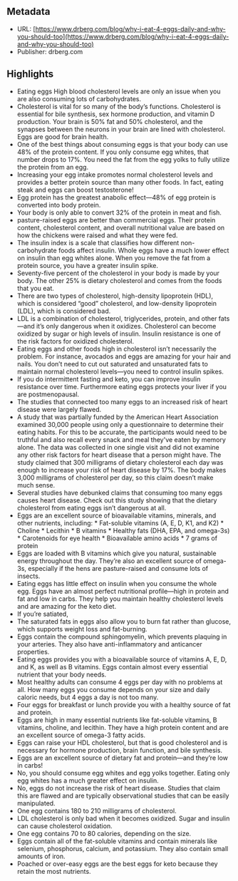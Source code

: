 ## Metadata
* URL: [https://www.drberg.com/blog/why-i-eat-4-eggs-daily-and-why-you-should-too](https://www.drberg.com/blog/why-i-eat-4-eggs-daily-and-why-you-should-too)
* Publisher: drberg.com


## Highlights
* Eating eggs High blood cholesterol levels are only an issue when you are also consuming lots of carbohydrates.
* Cholesterol is vital for so many of the body’s functions. Cholesterol is essential for bile synthesis, sex hormone production, and vitamin D production. Your brain is 50% fat and 50% cholesterol, and the synapses between the neurons in your brain are lined with cholesterol. Eggs are good for brain health.
* One of the best things about consuming eggs is that your body can use 48% of the protein content. If you only consume egg whites, that number drops to 17%. You need the fat from the egg yolks to fully utilize the protein from an egg.
* Increasing your egg intake promotes normal cholesterol levels and provides a better protein source than many other foods. In fact, eating steak and eggs can boost testosterone!
* Egg protein has the greatest anabolic effect—48% of egg protein is converted into body protein.
* Your body is only able to convert 32% of the protein in meat and fish.
* pasture-raised eggs are better than commercial eggs. Their protein content, cholesterol content, and overall nutritional value are based on how the chickens were raised and what they were fed.
* The insulin index is a scale that classifies how different non-carbohydrate foods affect insulin. Whole eggs have a much lower effect on insulin than egg whites alone. When you remove the fat from a protein source, you have a greater insulin spike.
* Seventy-five percent of the cholesterol in your body is made by your body. The other 25% is dietary cholesterol and comes from the foods that you eat.
* There are two types of cholesterol, high-density lipoprotein (HDL), which is considered “good” cholesterol, and low-density lipoprotein (LDL), which is considered bad.
* LDL is a combination of cholesterol, triglycerides, protein, and other fats—and it’s only dangerous when it oxidizes. Cholesterol can become oxidized by sugar or high levels of insulin. Insulin resistance is one of the risk factors for oxidized cholesterol.
* Eating eggs and other foods high in cholesterol isn’t necessarily the problem. For instance, avocados and eggs are amazing for your hair and nails. You don’t need to cut out saturated and unsaturated fats to maintain normal cholesterol levels—you need to control insulin spikes.
* If you do intermittent fasting and keto, you can improve insulin resistance over time. Furthermore eating eggs protects your liver if you are postmenopausal.
* The studies that connected too many eggs to an increased risk of heart disease were largely flawed.
* A study that was partially funded by the American Heart Association examined 30,000 people using only a questionnaire to determine their eating habits. For this to be accurate, the participants would need to be truthful and also recall every snack and meal they've eaten by memory alone. The data was collected in one single visit and did not examine any other risk factors for heart disease that a person might have. The study claimed that 300 milligrams of dietary cholesterol each day was enough to increase your risk of heart disease by 17%. The body makes 3,000 milligrams of cholesterol per day, so this claim doesn’t make much sense.
* Several studies have debunked claims that consuming too many eggs causes heart disease. Check out this study showing that the dietary cholesterol from eating eggs isn’t dangerous at all.
* Eggs are an excellent source of bioavailable vitamins, minerals, and other nutrients, including: * Fat-soluble vitamins (A, E, D, K1, and K2) * Choline * Lecithin * B vitamins * Healthy fats (DHA, EPA, and omega-3s) * Carotenoids for eye health * Bioavailable amino acids * 7 grams of protein
* Eggs are loaded with B vitamins which give you natural, sustainable energy throughout the day. They’re also an excellent source of omega-3s, especially if the hens are pasture-raised and consume lots of insects.
* Eating eggs has little effect on insulin when you consume the whole egg. Eggs have an almost perfect nutritional profile—high in protein and fat and low in carbs. They help you maintain healthy cholesterol levels and are amazing for the keto diet.
* If you’re satiated,
* The saturated fats in eggs also allow you to burn fat rather than glucose, which supports weight loss and fat-burning.
* Eggs contain the compound sphingomyelin, which prevents plaquing in your arteries. They also have anti-inflammatory and anticancer properties.
* Eating eggs provides you with a bioavailable source of vitamins A, E, D, and K, as well as B vitamins. Eggs contain almost every essential nutrient that your body needs.
* Most healthy adults can consume 4 eggs per day with no problems at all. How many eggs you consume depends on your size and daily caloric needs, but 4 eggs a day is not too many.
* Four eggs for breakfast or lunch provide you with a healthy source of fat and protein.
* Eggs are high in many essential nutrients like fat-soluble vitamins, B vitamins, choline, and lecithin. They have a high protein content and are an excellent source of omega-3 fatty acids.
* Eggs can raise your HDL cholesterol, but that is good cholesterol and is necessary for hormone production, brain function, and bile synthesis.
* Eggs are an excellent source of dietary fat and protein—and they’re low in carbs!
* No, you should consume egg whites and egg yolks together. Eating only egg whites has a much greater effect on insulin.
* No, eggs do not increase the risk of heart disease. Studies that claim this are flawed and are typically observational studies that can be easily manipulated.
* One egg contains 180 to 210 milligrams of cholesterol.
* LDL cholesterol is only bad when it becomes oxidized. Sugar and insulin can cause cholesterol oxidation.
* One egg contains 70 to 80 calories, depending on the size.
* Eggs contain all of the fat-soluble vitamins and contain minerals like selenium, phosphorus, calcium, and potassium. They also contain small amounts of iron.
* Poached or over-easy eggs are the best eggs for keto because they retain the most nutrients.
